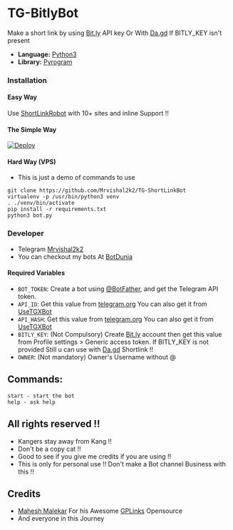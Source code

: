 # TG-BitlyBot
Make a short link by using [Bit.ly](https://bit.ly/) API key Or With [Da.gd](https://da.gd) If BITLY_KEY isn't present

* **Language:** [Python3](https://www.python.org)
* **Library:** [Pyrogram](https://docs.pyrogram.org)

### Installation

#### Easy Way 
Use [ShortLinkRobot](https://t.me/URLShortenRobot) with 10+ sites and inline Support !!

#### The Simple Way
[![Deploy](https://www.herokucdn.com/deploy/button.svg)](https://heroku.com/deploy)

#### Hard Way (VPS)
* This is just a demo of commands to use
```
git clone https://github.com/Mrvishal2k2/TG-ShortLinkBot
virtualenv -p /usr/bin/python3 venv
. ./venv/bin/activate
pip install -r requirements.txt
python3 bot.py
```

### Developer 
* Telegram [Mrvishal2k2](https://t.me/Mrvishal_2k2) 
* You can checkout my bots At [BotDunia](https://t.me/BotDunia)
 

#### Required Variables

* `BOT_TOKEN`: Create a bot using [@BotFather](https://telegram.dog/BotFather), and get the Telegram API token.
* `API_ID`: Get this value from [telegram.org](https://my.telegram.org/apps)
 You can also get it from [UseTGXBot](https://t.me/UseTGXBot)
* `API_HASH`: Get this value from [telegram.org](https://my.telegram.org/apps)
 You can also get it from [UseTGXBot](https://t.me/UseTGXBot)
* `BITLY_KEY`: (Not Compulsory) Create [Bit.ly](https://bitly.com/a/sign_in) account then get this value from Profile settings > Generic access token.
 If BITLY_KEY is not provided Still u can use with [Da.gd](https://da.gd) Shortlink !!
* `OWNER`: (Not mandatory) Owner's Username without @

## Commands:
```
start - start the bot
help - ask help 
```

## All rights reserved !!
* Kangers stay away from Kang !!
* Don't be a copy cat !!
* Good to see if you give me credits if you are using !!
* This is only for personal use !! Don't make a Bot channel Business with this !!

## Credits 
* [Mahesh Malekar](https://github.com/Mahesh0253) For his Awesome [GPLinks](https://github.com/Mahesh0253/GPlink-bot)  Opensource
* And everyone in this Journey 
